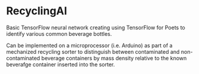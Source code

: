 # RecyclingAI
Basic TensorFlow neural network creating using TensorFlow for Poets to identify various common beverage bottles.

Can be implemented on a microprocessor (i.e. Arduino) as part of a mechanized recycling sorter to distinguish between contaminated and non-contaminated beverage containers by mass density relative to the known beverafge container inserted into the sorter.
